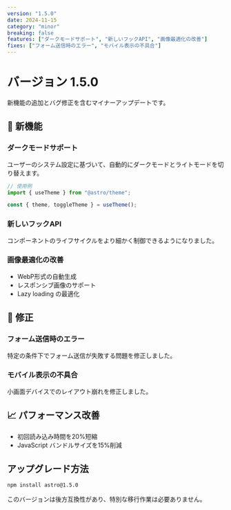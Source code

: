 ```yaml
---
version: "1.5.0"
date: 2024-11-15
category: "minor"
breaking: false
features: ["ダークモードサポート", "新しいフックAPI", "画像最適化の改善"]
fixes: ["フォーム送信時のエラー", "モバイル表示の不具合"]
---
```


# バージョン 1.5.0

新機能の追加とバグ修正を含むマイナーアップデートです。

## 🎉 新機能

### ダークモードサポート

ユーザーのシステム設定に基づいて、自動的にダークモードとライトモードを切り替えます。

```javascript
// 使用例
import { useTheme } from "@astro/theme";

const { theme, toggleTheme } = useTheme();
```

### 新しいフックAPI

コンポーネントのライフサイクルをより細かく制御できるようになりました。

### 画像最適化の改善

- WebP形式の自動生成
- レスポンシブ画像のサポート
- Lazy loading の最適化

## 🐛 修正

### フォーム送信時のエラー

特定の条件下でフォーム送信が失敗する問題を修正しました。

### モバイル表示の不具合

小画面デバイスでのレイアウト崩れを修正しました。

## 📈 パフォーマンス改善

- 初回読み込み時間を20%短縮
- JavaScript バンドルサイズを15%削減

## アップグレード方法

```bash
npm install astro@1.5.0
```

このバージョンは後方互換性があり、特別な移行作業は必要ありません。
